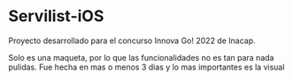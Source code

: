 # Servilist-iOS

Proyecto desarrollado para el concurso Innova Go! 2022 de Inacap.

Solo es una maqueta, por lo que las funcionalidades no es tan para nada pulidas. Fue hecha en mas o menos 3 dias y lo mas importantes es la visual

